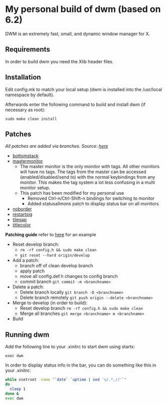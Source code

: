 My personal build of dwm (based on 6.2)
=======================================
DWM is an extremely fast, small, and dynamic window manager for X.

Requirements
------------
In order to build dwm you need the Xlib header files.

Installation
------------
Edit config.mk to match your local setup (dwm is installed into
the /usr/local namespace by default).

Afterwards enter the following command to build and install dwm (if
necessary as root):

`sudo make clean install`

Patches
--------
_All patches are added via branches. Source: [here](https://dwm.suckless.org/patches/)_
- [bottomstack](https://dwm.suckless.org/patches/bottomstack)
- [mastermonitor](https://github.com/flaport/dwm/commit/55a46c0f808d01b0450eed748e49bfa9d278e317)
    - The master monitor is the only monitor with tags. All other monitors will
    have no tags.  The tags from the master can be accessed
    (enabled/disabled/send to) with the normal keybindings from any monitor.
    This makes the tag system a lot less confusing in a multi monitor setup.
    - This patch has been modified for my personal use
        - Removed Ctrl-n/Ctrl-Shift-n bindings for switching to monitor
        - Added statusallmons patch to display status bar on all monitors
- [noborder](https://dwm.suckless.org/patches/noborder/)
- [restartsig](https://dwm.suckless.org/patches/restartsig/)
- [tilegap](https://dwm.suckless.org/patches/tilegap/)
- [titlecolor](https://dwm.suckless.org/patches/titlecolor/)

**Patching guide**
refer to [here](https://github.com/qguv/dwm) for an example
- Reset develop branch:
    - `rm -rf config.h && sudo make clean`
    - `git reset --hard origin/develop`
- Add a patch:
    - branch off of clean develop branch
    - apply patch
    - move all config.def.h changes to config branch
    - commit branch `git commit -m <branchname>`
- Delete a patch:
    - Delete branch locally
        `git branch -D <branchname>`
    - Delete branch remotely
        `git push origin --delete <branchname>`
- Merge to develop (in order to build):
    - Reset develop branch
        `rm -rf config.h && sudo make clean`
    - Merge all branches
        `git merge <branchname> m <branchname>`
- Build

Running dwm
-----------
Add the following line to your .xinitrc to start dwm using startx:

`exec dwm`

In order to display status info in the bar, you can do something
like this in your .xinitrc:
```bash
while xsetroot -name "`date` `uptime | sed 's/.*,//'`"
do
  sleep 1
done &
exec dwm
```
